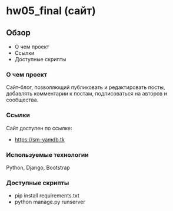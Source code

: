 # **hw05_final (сайт)**

## **Обзор**
* О чем проект
* Ссылки
* Доступные скрипты


### **О чем проект**
Сайт-блог, позволяющий публиковать и редактировать посты, добавлять комментарии к постам, подписоваться на авторов и сообщества.

### **Ссылки**
Сайт доступен по ссылке:
* https://sm-yamdb.tk

### **Используемые технологии**
Python, Django, Bootstrap


### **Доступные скрипты**

* pip install requirements.txt
* python manage.py runserver

